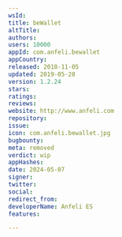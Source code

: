 ```yaml
---
wsId: 
title: beWallet
altTitle: 
authors: 
users: 10000
appId: com.anfeli.bewallet
appCountry: 
released: 2018-11-05
updated: 2019-05-28
version: 1.2.24
stars: 
ratings: 
reviews: 
website: http://www.anfeli.com
repository: 
issue: 
icon: com.anfeli.bewallet.jpg
bugbounty: 
meta: removed
verdict: wip
appHashes: 
date: 2024-05-07
signer: 
twitter: 
social: 
redirect_from: 
developerName: Anfeli ES
features: 

---
```


